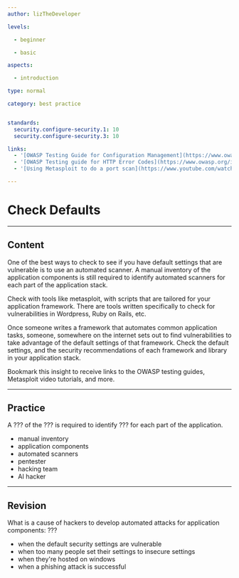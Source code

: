```yaml
---
author: lizTheDeveloper

levels:

  - beginner

  - basic

aspects:

  - introduction

type: normal

category: best practice


standards:
  security.configure-security.1: 10
  security.configure-security.3: 10

links:
  - '[OWASP Testing Guide for Configuration Management](https://www.owasp.org/index.php/Testing_for_configuration_management){website}'
  - '[OWASP Testing guide for HTTP Error Codes](https://www.owasp.org/index.php/Testing_for_Error_Code_(OTG-ERR-001)){website}'
  - '[Using Metasploit to do a port scan](https://www.youtube.com/watch?v=CYB6Uta9VTI){video}'

---
```


# Check Defaults

---
## Content

One of the best ways to check to see if you have default settings that are vulnerable is to use an automated scanner. A manual inventory of the application components is still required to identify automated scanners for each part of the application stack.

Check with tools like metasploit, with scripts that are tailored for your application framework. There are tools written specifically to check for vulnerabilities in Wordpress, Ruby on Rails, etc.

Once someone writes a framework that automates common application tasks, someone, somewhere on the internet sets out to find vulnerabilities to take advantage of the default settings of that framework. Check the default settings, and the security recommendations of each framework and library in your application stack.

Bookmark this insight to receive links to the OWASP testing guides, Metasploit video tutorials, and more.

---
## Practice

A ??? of the ??? is required to identify ??? for each part of the application.

* manual inventory
* application components
* automated scanners
* pentester
* hacking team
* AI hacker

---
## Revision

What is a cause of hackers to develop automated attacks for application components:
???

* when the default security settings are vulnerable
* when too many people set their settings to insecure settings
* when they're hosted on windows
* when a phishing attack is successful
